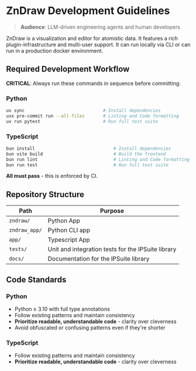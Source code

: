 # ZnDraw Development Guidelines

> **Audience**: LLM-driven engineering agents and human developers

ZnDraw is a visualization and editor for atomistic data.
It features a rich plugin-infrastructure and multi-user support.
It can run locally via CLI or can run in a production docker environment.


## Required Development Workflow

**CRITICAL**: Always run these commands in sequence before committing:

### Python
```bash
uv sync                              # Install dependencies
uvx pre-commit run --all-files       # Linting and Code formatting
uv run pytest                        # Run full test suite
```
### TypeScript
```bash
bun install                              # Install dependencies
bun vite build                           # Build the frontend
bun run lint                             # Linting and Code formatting
bun run test                             # Run full test suite
```

**All must pass** - this is enforced by CI.

## Repository Structure
| Path              | Purpose                                                |
|-------------------|--------------------------------------------------------|
| `zndraw/`         | Python App                                             |
| `zndraw_app/`     | Python CLI app                                         |
| `app/`            | Typescript App                                         |
| `tests/`          | Unit and integration tests for the IPSuite library     |
| `docs/`           | Documentation for the IPSuite library                  |


## Code Standards
### Python
- Python ≥ 3.10 with full type annotations
- Follow existing patterns and maintain consistency
- **Prioritize readable, understandable code** - clarity over cleverness
- Avoid obfuscated or confusing patterns even if they're shorter
### TypeScript
- Follow existing patterns and maintain consistency
- **Prioritize readable, understandable code** - clarity over cleverness
